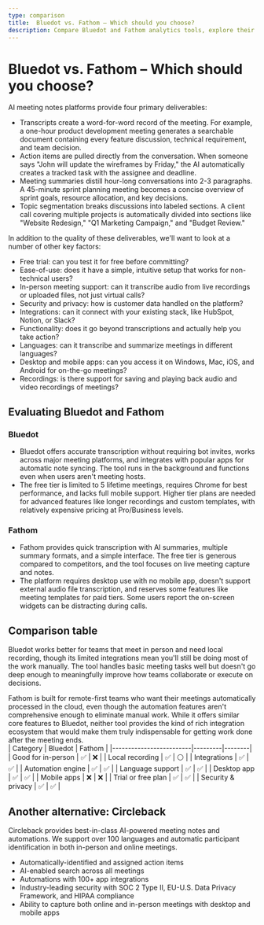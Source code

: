 ```yaml
---
type: comparison
title:  Bluedot vs. Fathom – Which should you choose?
description: Compare Bluedot and Fathom analytics tools, explore their key features, pricing, and privacy focus. Plus, discover Circleback as an alternative solution for website tracking.
---
```


# Bluedot vs. Fathom – Which should you choose?  
AI meeting notes platforms provide four primary deliverables:  
  
* Transcripts create a word-for-word record of the meeting. For example, a one-hour product development meeting generates a searchable document containing every feature discussion, technical requirement, and team decision.  
* Action items are pulled directly from the conversation. When someone says "John will update the wireframes by Friday," the AI automatically creates a tracked task with the assignee and deadline.  
* Meeting summaries distill hour-long conversations into 2-3 paragraphs. A 45-minute sprint planning meeting becomes a concise overview of sprint goals, resource allocation, and key decisions.  
* Topic segmentation breaks discussions into labeled sections. A client call covering multiple projects is automatically divided into sections like "Website Redesign," "Q1 Marketing Campaign," and "Budget Review."  
  
In addition to the quality of these deliverables, we'll want to look at a number of other key factors:  
  
* Free trial: can you test it for free before committing?  
* Ease-of-use: does it have a simple, intuitive setup that works for non-technical users?  
* In-person meeting support: can it transcribe audio from live recordings or uploaded files, not just virtual calls?  
* Security and privacy: how is customer data handled on the platform?  
* Integrations: can it connect with your existing stack, like HubSpot, Notion, or Slack?  
* Functionality: does it go beyond transcriptions and actually help you take action?  
* Languages: can it transcribe and summarize meetings in different languages?  
* Desktop and mobile apps: can you access it on Windows, Mac, iOS, and Android for on-the-go meetings?  
* Recordings: is there support for saving and playing back audio and video recordings of meetings?    
## Evaluating Bluedot and Fathom  
### Bluedot
* Bluedot offers accurate transcription without requiring bot invites, works across major meeting platforms, and integrates with popular apps for automatic note syncing. The tool runs in the background and functions even when users aren't meeting hosts.
* The free tier is limited to 5 lifetime meetings, requires Chrome for best performance, and lacks full mobile support. Higher tier plans are needed for advanced features like longer recordings and custom templates, with relatively expensive pricing at Pro/Business levels.

### Fathom
* Fathom provides quick transcription with AI summaries, multiple summary formats, and a simple interface. The free tier is generous compared to competitors, and the tool focuses on live meeting capture and notes.
* The platform requires desktop use with no mobile app, doesn't support external audio file transcription, and reserves some features like meeting templates for paid tiers. Some users report the on-screen widgets can be distracting during calls.  
## Comparison table    
Bluedot works better for teams that meet in person and need local recording, though its limited integrations mean you'll still be doing most of the work manually. The tool handles basic meeting tasks well but doesn't go deep enough to meaningfully improve how teams collaborate or execute on decisions.

Fathom is built for remote-first teams who want their meetings automatically processed in the cloud, even though the automation features aren't comprehensive enough to eliminate manual work. While it offers similar core features to Bluedot, neither tool provides the kind of rich integration ecosystem that would make them truly indispensable for getting work done after the meeting ends.  
| Category                | Bluedot | Fathom |
|-------------------------|---------|--------|
| Good for in-person      | ✅      | ❌     |
| Local recording         | ✅      | ⚪     |
| Integrations            | ✅      | ✅     |
| Automation engine       | ✅      | ✅     |
| Language support        | ✅      | ✅     |
| Desktop app             | ✅      | ✅     |
| Mobile apps             | ❌      | ❌     |
| Trial or free plan      | ✅      | ✅     |
| Security & privacy      | ✅      | ✅     |  
## Another alternative: Circleback  
Circleback provides best-in-class AI-powered meeting notes and automations. We support over 100 languages and automatic participant identification in both in-person and online meetings.  
  
* Automatically-identified and assigned action items  
* AI-enabled search across all meetings  
* Automations with 100+ app integrations  
* Industry-leading security with SOC 2 Type II, EU-U.S. Data Privacy Framework, and HIPAA compliance  
* Ability to capture both online and in-person meetings with desktop and mobile apps  